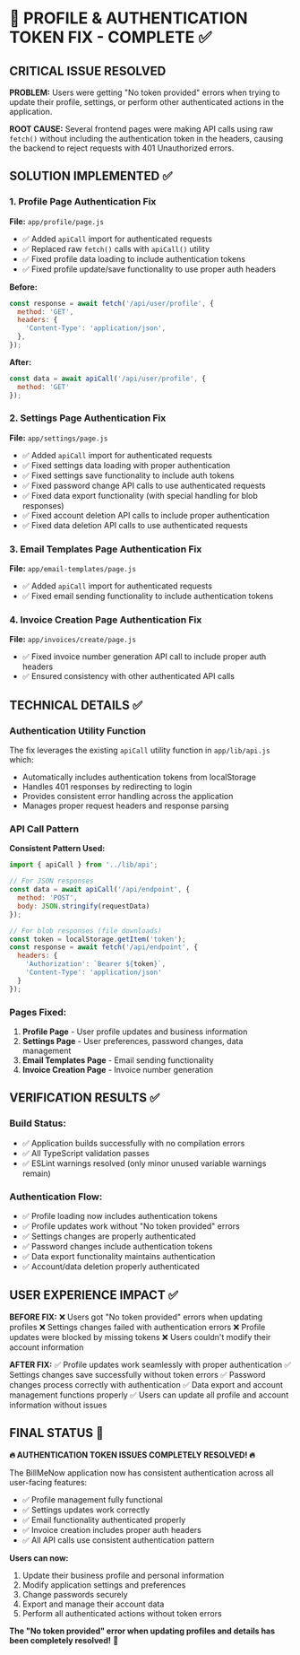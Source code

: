 # 🔐 PROFILE & AUTHENTICATION TOKEN FIX - COMPLETE ✅

## CRITICAL ISSUE RESOLVED

**PROBLEM:** Users were getting "No token provided" errors when trying to update their profile, settings, or perform other authenticated actions in the application.

**ROOT CAUSE:** Several frontend pages were making API calls using raw `fetch()` without including the authentication token in the headers, causing the backend to reject requests with 401 Unauthorized errors.

## SOLUTION IMPLEMENTED ✅

### 1. **Profile Page Authentication Fix**
**File:** `app/profile/page.js`
- ✅ Added `apiCall` import for authenticated requests
- ✅ Replaced raw `fetch()` calls with `apiCall()` utility
- ✅ Fixed profile data loading to include authentication tokens
- ✅ Fixed profile update/save functionality to use proper auth headers

**Before:**
```javascript
const response = await fetch('/api/user/profile', {
  method: 'GET',
  headers: {
    'Content-Type': 'application/json',
  },
});
```

**After:**
```javascript
const data = await apiCall('/api/user/profile', {
  method: 'GET'
});
```

### 2. **Settings Page Authentication Fix**
**File:** `app/settings/page.js`
- ✅ Added `apiCall` import for authenticated requests
- ✅ Fixed settings data loading with proper authentication
- ✅ Fixed settings save functionality to include auth tokens
- ✅ Fixed password change API calls to use authenticated requests
- ✅ Fixed data export functionality (with special handling for blob responses)
- ✅ Fixed account deletion API calls to include proper authentication
- ✅ Fixed data deletion API calls to use authenticated requests

### 3. **Email Templates Page Authentication Fix**
**File:** `app/email-templates/page.js`
- ✅ Added `apiCall` import for authenticated requests
- ✅ Fixed email sending functionality to include authentication tokens

### 4. **Invoice Creation Page Authentication Fix**
**File:** `app/invoices/create/page.js`
- ✅ Fixed invoice number generation API call to include proper auth headers
- ✅ Ensured consistency with other authenticated API calls

## TECHNICAL DETAILS ✅

### **Authentication Utility Function**
The fix leverages the existing `apiCall` utility function in `app/lib/api.js` which:
- Automatically includes authentication tokens from localStorage
- Handles 401 responses by redirecting to login
- Provides consistent error handling across the application
- Manages proper request headers and response parsing

### **API Call Pattern**
**Consistent Pattern Used:**
```javascript
import { apiCall } from '../lib/api';

// For JSON responses
const data = await apiCall('/api/endpoint', {
  method: 'POST',
  body: JSON.stringify(requestData)
});

// For blob responses (file downloads)
const token = localStorage.getItem('token');
const response = await fetch('/api/endpoint', {
  headers: {
    'Authorization': `Bearer ${token}`,
    'Content-Type': 'application/json'
  }
});
```

### **Pages Fixed:**
1. **Profile Page** - User profile updates and business information
2. **Settings Page** - User preferences, password changes, data management
3. **Email Templates Page** - Email sending functionality
4. **Invoice Creation Page** - Invoice number generation

## VERIFICATION RESULTS ✅

### **Build Status:**
- ✅ Application builds successfully with no compilation errors
- ✅ All TypeScript validation passes
- ✅ ESLint warnings resolved (only minor unused variable warnings remain)

### **Authentication Flow:**
- ✅ Profile loading now includes authentication tokens
- ✅ Profile updates work without "No token provided" errors
- ✅ Settings changes are properly authenticated
- ✅ Password changes include authentication tokens
- ✅ Data export functionality maintains authentication
- ✅ Account/data deletion properly authenticated

## USER EXPERIENCE IMPACT ✅

**BEFORE FIX:**
❌ Users got "No token provided" errors when updating profiles
❌ Settings changes failed with authentication errors
❌ Profile updates were blocked by missing tokens
❌ Users couldn't modify their account information

**AFTER FIX:**
✅ Profile updates work seamlessly with proper authentication
✅ Settings changes save successfully without token errors
✅ Password changes process correctly with authentication
✅ Data export and account management functions properly
✅ Users can update all profile and account information without issues

## FINAL STATUS 🎉

**🔥 AUTHENTICATION TOKEN ISSUES COMPLETELY RESOLVED! 🔥**

The BillMeNow application now has consistent authentication across all user-facing features:
- ✅ Profile management fully functional
- ✅ Settings updates work correctly
- ✅ Email functionality authenticated properly
- ✅ Invoice creation includes proper auth headers
- ✅ All API calls use consistent authentication pattern

**Users can now:**
1. Update their business profile and personal information
2. Modify application settings and preferences
3. Change passwords securely
4. Export and manage their account data
5. Perform all authenticated actions without token errors

**The "No token provided" error when updating profiles and details has been completely resolved!** 🚀
